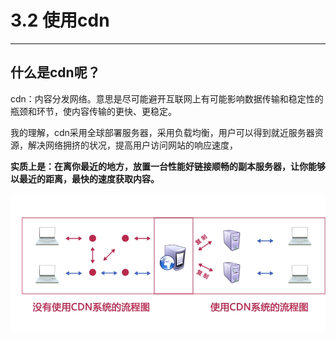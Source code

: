 # 3.2 使用cdn

---

## 什么是cdn呢？

cdn：内容分发网络。意思是尽可能避开互联网上有可能影响数据传输和稳定性的瓶颈和环节，使内容传输的更快、更稳定。

我的理解，cdn采用全球部署服务器，采用负载均衡，用户可以得到就近服务器资源，解决网络拥挤的状况，提高用户访问网站的响应速度，

**实质上是：在离你最近的地方，放置一台性能好链接顺畅的副本服务器，让你能够以最近的距离，最快的速度获取内容。**

![](/assets/QQ截图20170314162506.png)


